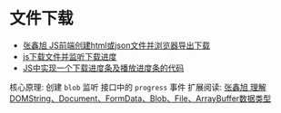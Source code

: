 # 文件下载
* [张鑫旭 JS前端创建html或json文件并浏览器导出下载](https://www.zhangxinxu.com/wordpress/2017/07/js-text-string-download-as-html-json-file/)
* [js下载文件并监听下载进度](https://blog.csdn.net/creatorbo/article/details/118213285)
* [JS中实现一个下载进度条及播放进度条的代码](https://www.jb51.net/article/162782.htm)

核心原理: 创建 `blob` 监听 接口中的 `progress` 事件
扩展阅读: [张鑫旭 理解DOMString、Document、FormData、Blob、File、ArrayBuffer数据类型](https://www.zhangxinxu.com/wordpress/2013/10/understand-domstring-document-formdata-blob-file-arraybuffer/)
